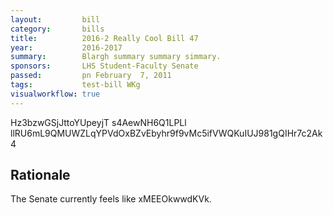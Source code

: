 ```yaml
---
layout:         bill
category:       bills
title:          2016-2 Really Cool Bill 47
year:           2016-2017
summary:        Blargh summary summary simmary.
sponsors:       LHS Student-Faculty Senate
passed:         pn February  7, 2011
tags:           test-bill WKg
visualworkflow: true
---
```



Hz3bzwGSjJttoYUpeyjT s4AewNH6Q1LPLl llRU6mL9QMUWZLqYPVdOxBZvEbyhr9f9vMc5ifVWQKuIUJ981gQIHr7c2Ak4 




Rationale
---------
The Senate currently feels like xMEEOkwwdKVk.
